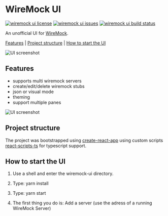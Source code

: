 # WireMock UI

[![wiremock ui license](https://img.shields.io/github/license/plouc/wiremock-ui.svg?longCache=true&style=for-the-badge)](https://github.com/plouc/wiremock-ui/blob/master/LICENSE) [![wiremock ui issues](https://img.shields.io/github/issues/plouc/wiremock-ui.svg?longCache=true&style=for-the-badge)](https://github.com/plouc/wiremock-ui/issues) [![wiremock ui build status](https://img.shields.io/travis/plouc/wiremock-ui.svg?longCache=true&style=for-the-badge)](https://travis-ci.org/plouc/wiremock-ui)

An unofficial UI for [WireMock](http://wiremock.org/).

[Features](#features) | [Project structure](#project-structure) | [How to start the UI](#start-ui)

![UI screenshot](https://raw.githubusercontent.com/plouc/wiremock-ui/master/screenshots/ui_solarized_dark.png)

## Features

- supports multi wiremock servers
- create/edit/delete wiremock stubs
- json or visual mode
- theming
- support multiple panes

![UI screenshot](https://raw.githubusercontent.com/plouc/wiremock-ui/master/screenshots/ui_white.png)

## Project structure

The project was bootstrapped using [create-react-app](https://github.com/facebook/create-react-app) using custom scripts [react-scripts-ts](https://github.com/wmonk/create-react-app-typescript) for typescript support.

## How to start the UI

1. Use a shell and enter the wiremock-ui directory.
2. Type: yarn install
3. Type: yarn start

4. The first thing you do is: Add a server (use the adress of a running WireMock Server)
